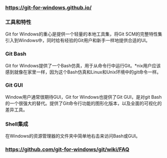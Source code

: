 ### https://git-for-windows.github.io/
### 工具和特性
Git for Windows的重心是提供一个轻量的本地工具集，将Git SCM的完整特性集引入到Windows中，同时给有经验的Git用户和新手一样地提供合适的UI。

### Git Bash
Git for Windows提供了一个Bash仿真，用于从命令行中运行Git。*nix用户应该感到就像在家里一样，因为这个Bash仿真和Linux和Unix环境中的git命令一样。

### Git GUI
Window用户通常很期待GUI，Git for Windows也提供了Git GUI，是对git Bash的一个很强大的替代。提供了Git命令行功能的图形化版本，以及全面的可视化的差异工具。

### Shell集成
在Windows的资源管理器的文件夹中简单地右击来访问Bash或GUI。

### https://github.com/git-for-windows/git/wiki/FAQ
